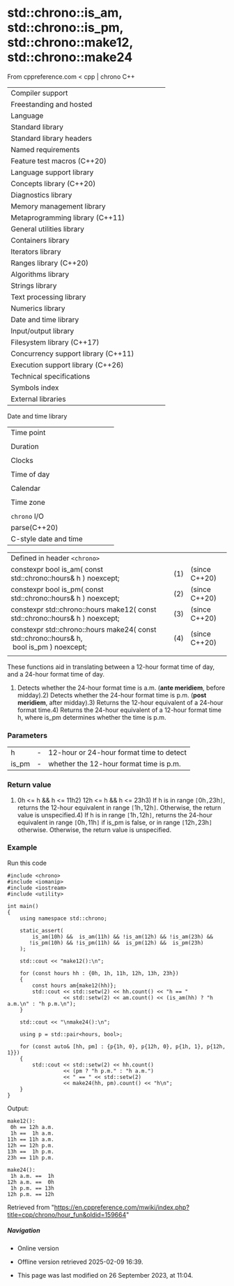 # std::chrono::is_am, std::chrono::is_pm, std::chrono::make12, std::chrono::make24

From cppreference.com
< cpp‎ | chrono
C++

|  |  |  |  |  |
| --- | --- | --- | --- | --- |
| Compiler support | | | | |
| Freestanding and hosted | | | | |
| Language | | | | |
| Standard library | | | | |
| Standard library headers | | | | |
| Named requirements | | | | |
| Feature test macros (C++20) | | | | |
| Language support library | | | | |
| Concepts library (C++20) | | | | |
| Diagnostics library | | | | |
| Memory management library | | | | |
| Metaprogramming library (C++11) | | | | |
| General utilities library | | | | |
| Containers library | | | | |
| Iterators library | | | | |
| Ranges library (C++20) | | | | |
| Algorithms library | | | | |
| Strings library | | | | |
| Text processing library | | | | |
| Numerics library | | | | |
| Date and time library | | | | |
| Input/output library | | | | |
| Filesystem library (C++17) | | | | |
| Concurrency support library (C++11) | | | | |
| Execution support library (C++26) | | | | |
| Technical specifications | | | | |
| Symbols index | | | | |
| External libraries | | | | |

Date and time library

|  |  |  |  |  |
| --- | --- | --- | --- | --- |
| Time point | | | | |
| |  |  |  |  |  | | --- | --- | --- | --- | --- | | time_point(C++11) | | | | | | |  |  |  |  |  | | --- | --- | --- | --- | --- | | clock_time_conversion(C++20) | | | | | | |  |  |  |  |  | | --- | --- | --- | --- | --- | | clock_cast(C++20) | | | | | |
| Duration | | | | |
| |  |  |  |  |  | | --- | --- | --- | --- | --- | | duration(C++11) | | | | | |
| Clocks | | | | |
| |  |  |  |  |  | | --- | --- | --- | --- | --- | | system_clock(C++11) | | | | | | steady_clock(C++11) | | | | | | is_clock(C++20) | | | | | | |  |  |  |  |  | | --- | --- | --- | --- | --- | | utc_clock(C++20) | | | | | | tai_clock(C++20) | | | | | | high_resolution_clock(C++11) | | | | | | |  |  |  |  |  | | --- | --- | --- | --- | --- | | gps_clock(C++20) | | | | | | file_clock(C++20) | | | | | | local_t(C++20) | | | | | |
| Time of day | | | | |
| |  |  |  |  |  | | --- | --- | --- | --- | --- | | ****is_amis_pm****(C++20)(C++20) | | | | | | |  |  |  |  |  | | --- | --- | --- | --- | --- | | ****make12make24****(C++20)(C++20) | | | | | | |  |  |  |  |  | | --- | --- | --- | --- | --- | | hh_mm_ss(C++20) | | | | | |  | | | | | |
| Calendar | | | | |
| |  |  |  |  |  | | --- | --- | --- | --- | --- | | day(C++20) | | | | | | month(C++20) | | | | | | year(C++20) | | | | | | weekday(C++20) | | | | | | operator/(C++20) | | | | | | year_month_day(C++20) | | | | | | |  |  |  |  |  | | --- | --- | --- | --- | --- | | year_month_day_last(C++20) | | | | | | year_month_weekday(C++20) | | | | | | year_month_weekday_last(C++20) | | | | | | weekday_indexed(C++20) | | | | | | weekday_last(C++20) | | | | | | month_day(C++20) | | | | | | |  |  |  |  |  | | --- | --- | --- | --- | --- | | month_day_last(C++20) | | | | | | month_weekday(C++20) | | | | | | month_weekday_last(C++20) | | | | | | year_month(C++20) | | | | | | last_speclast(C++20)(C++20) | | | | | |
| Time zone | | | | |
| |  |  |  |  |  | | --- | --- | --- | --- | --- | | tzdb(C++20) | | | | | | tzdb_list(C++20) | | | | | | get_tzdbget_tzdb_listreload_tzdbremote_version(C++20)(C++20)(C++20)(C++20) | | | | | | sys_info(C++20) | | | | | | |  |  |  |  |  | | --- | --- | --- | --- | --- | | local_info(C++20) | | | | | | nonexistent_local_time(C++20) | | | | | | ambiguous_local_time(C++20) | | | | | | locate_zone(C++20) | | | | | | current_zone(C++20) | | | | | | time_zone(C++20) | | | | | | choose(C++20) | | | | | | |  |  |  |  |  | | --- | --- | --- | --- | --- | | zoned_traits(C++20) | | | | | | zoned_time(C++20) | | | | | | time_zone_link(C++20) | | | | | | leap_second(C++20) | | | | | | leap_second_info(C++20) | | | | | | get_leap_second_info(C++20) | | | | | |  | | | | | |
| `chrono` I/O | | | | |
| parse(C++20) | | | | |
| C-style date and time | | | | |

|  |  |  |
| --- | --- | --- |
| Defined in header `<chrono>` |  |  |
| constexpr bool is_am( const std::chrono::hours& h ) noexcept; | (1) | (since C++20) |
| constexpr bool is_pm( const std::chrono::hours& h ) noexcept; | (2) | (since C++20) |
| constexpr std::chrono::hours make12( const std::chrono::hours& h ) noexcept; | (3) | (since C++20) |
| constexpr std::chrono::hours make24( const std::chrono::hours& h,                                       bool is_pm ) noexcept; | (4) | (since C++20) |
|  |  |  |

These functions aid in translating between a 12-hour format time of day, and a 24-hour format time of day.

1) Detects whether the 24-hour format time is a.m. (**ante meridiem**, before midday).2) Detects whether the 24-hour format time is p.m. (**post meridiem**, after midday).3) Returns the 12-hour equivalent of a 24-hour format time.4) Returns the 24-hour equivalent of a 12-hour format time h, where is_pm determines whether the time is p.m.

### Parameters

|  |  |  |
| --- | --- | --- |
| h | - | 12-hour or 24-hour format time to detect |
| is_pm | - | whether the 12-hour format time is p.m. |

### Return value

1) 0h <= h && h <= 11h2) 12h <= h && h <= 23h3) If h is in range `[`0h`,`23h`]`, returns the 12-hour equivalent in range `[`1h`,`12h`]`. Otherwise, the return value is unspecified.4) If h is in range `[`1h`,`12h`]`, returns the 24-hour equivalent in range `[`0h`,`11h`]` if is_pm is false, or in range `[`12h`,`23h`]` otherwise. Otherwise, the return value is unspecified.

### Example

Run this code

```
#include <chrono>
#include <iomanip>
#include <iostream>
#include <utility>
 
int main()
{
    using namespace std::chrono;
 
    static_assert(
        is_am(10h) &&  is_am(11h) && !is_am(12h) && !is_am(23h) &&
       !is_pm(10h) && !is_pm(11h) &&  is_pm(12h) &&  is_pm(23h)
    );
 
    std::cout << "make12():\n";
 
    for (const hours hh : {0h, 1h, 11h, 12h, 13h, 23h})
    {
        const hours am{make12(hh)};
        std::cout << std::setw(2) << hh.count() << "h == "
                  << std::setw(2) << am.count() << (is_am(hh) ? "h a.m.\n" : "h p.m.\n");
    }
 
    std::cout << "\nmake24():\n";
 
    using p = std::pair<hours, bool>;
 
    for (const auto& [hh, pm] : {p{1h, 0}, p{12h, 0}, p{1h, 1}, p{12h, 1}})
    {
        std::cout << std::setw(2) << hh.count()
                  << (pm ? "h p.m." : "h a.m.")
                  << " == " << std::setw(2)
                  << make24(hh, pm).count() << "h\n";
    }
}

```

Output:

```
make12():
 0h == 12h a.m.
 1h ==  1h a.m.
11h == 11h a.m.
12h == 12h p.m.
13h ==  1h p.m.
23h == 11h p.m.
 
make24():
 1h a.m. ==  1h
12h a.m. ==  0h
 1h p.m. == 13h
12h p.m. == 12h

```

Retrieved from "<https://en.cppreference.com/mwiki/index.php?title=cpp/chrono/hour_fun&oldid=159664>"

##### Navigation

- Online version
- Offline version retrieved 2025-02-09 16:39.

- This page was last modified on 26 September 2023, at 11:04.